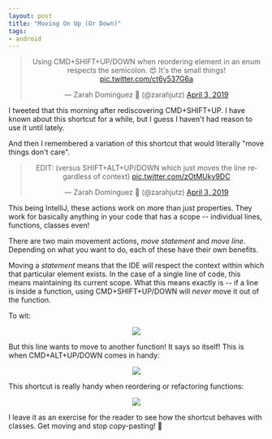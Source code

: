 ```yaml
---
layout: post
title: "Moving On Up (Or Down)"
tags:
- android
---
```

<center><blockquote class="twitter-tweet" data-lang="en"><p lang="en" dir="ltr">Using CMD+SHIFT+UP/DOWN when reordering element in an enum respects the semicolon. 😍 It&#39;s the small things! <a href="https://t.co/ct6y537G6a">pic.twitter.com/ct6y537G6a</a></p>&mdash; Zarah Dominguez 🦉 (@zarahjutz) <a href="https://twitter.com/zarahjutz/status/1113242947460325376?ref_src=twsrc%5Etfw">April 3, 2019</a></blockquote>
<script async src="https://platform.twitter.com/widgets.js" charset="utf-8"></script></center>

I tweeted that this morning after rediscovering CMD+SHIFT+UP. I have known about this shortcut for a while, but I guess I haven't had reason to use it until lately.

And then I remembered a variation of this shortcut that would literally "move things don't care".

<center><blockquote class="twitter-tweet" data-conversation="none" data-lang="en"><p lang="en" dir="ltr">EDIT: (versus SHIFT+ALT+UP/DOWN which just moves the line regardless of context) <a href="https://t.co/zOtMUky9DC">pic.twitter.com/zOtMUky9DC</a></p>&mdash; Zarah Dominguez 🦉 (@zarahjutz) <a href="https://twitter.com/zarahjutz/status/1113298274838929408?ref_src=twsrc%5Etfw">April 3, 2019</a></blockquote>
<script async src="https://platform.twitter.com/widgets.js" charset="utf-8"></script></center>

This being IntelliJ, these actions work on more than just properties. They work for basically anything in your code that has a scope -- individual lines, functions, classes even!

There are two main movement actions, _move statement_ and _move line_. Depending on what you want to do, each of these have their own benefits.

Moving a _statement_ means that the IDE will respect the context within which that particular element exists. In the case of a single line of code, this means maintaining its current scope. What this means exactly is -- if a line is inside a function, using CMD+SHIFT+UP/DOWN will *never* move it out of the function.

To wit:
<p style="text-align: center"><a href="{{ site.baseurl }}/assets/moving_up/cmd_shift_line.gif"><img src="{{ site.baseurl }}/assets/moving_up/cmd_shift_line.gif"></a><br /></p>

But this line wants to move to another function! It says so itself! This is when CMD+ALT+UP/DOWN comes in handy:

<p style="text-align: center"><a href="{{ site.baseurl }}/assets/moving_up/cmd_alt_line_2.gif"><img src="{{ site.baseurl }}/assets/moving_up/cmd_alt_line_2.gif"></a><br /></p>

This shortcut is really handy when reordering or refactoring functions:

<p style="text-align: center"><a href="{{ site.baseurl }}/assets/moving_up/cmd_shift_fun.gif"><img src="{{ site.baseurl }}/assets/moving_up/cmd_shift_fun.gif"></a><br /></p>

I leave it as an exercise for the reader to see how the shortcut behaves with classes. Get moving and stop copy-pasting! :dancers:


